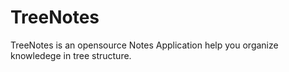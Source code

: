 TreeNotes
=========

TreeNotes is an opensource Notes Application help you organize knowledege in tree structure.
